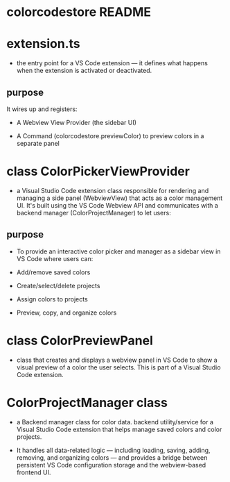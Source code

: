 # colorcodestore README

# extension.ts

- the entry point for a VS Code extension — it defines what happens when the extension is activated or deactivated.

## purpose

It wires up and registers:

- A Webview View Provider (the sidebar UI)

- A Command (colorcodestore.previewColor) to preview colors in a separate panel

# class ColorPickerViewProvider

- a Visual Studio Code extension class responsible for rendering and managing a side panel (WebviewView) that acts as a color management UI. It's built using the VS Code Webview API and communicates with a backend manager (ColorProjectManager) to let users:

## purpose

- To provide an interactive color picker and manager as a sidebar view in VS Code where users can:

- Add/remove saved colors

- Create/select/delete projects

- Assign colors to projects

- Preview, copy, and organize colors

# class ColorPreviewPanel

- class that creates and displays a webview panel in VS Code to show a visual preview of a color the user selects. This is part of a Visual Studio Code extension.

# ColorProjectManager class

- a Backend manager class for color data. backend utility/service for a Visual Studio Code extension that helps manage saved colors and color projects.

- It handles all data-related logic — including loading, saving, adding, removing, and organizing colors — and provides a bridge between persistent VS Code configuration storage and the webview-based frontend UI.
